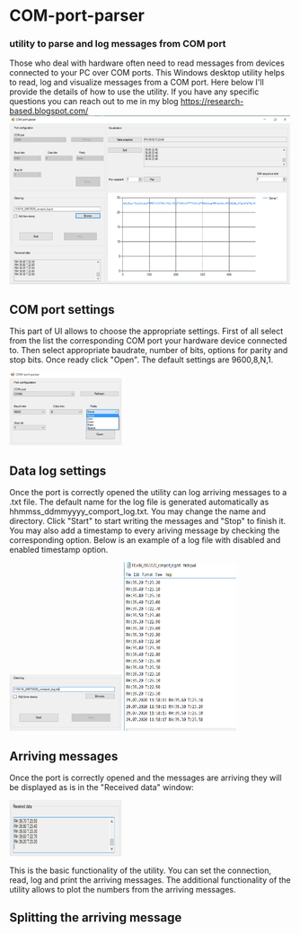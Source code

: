 # COM-port-parser
### utility to parse and log messages from COM port

Those who deal with hardware often need to read messages from devices connected to your PC over COM ports. This Windows desktop utility helps to read, log and visualize messages from a COM port.
Here below I'll provide the details of how to use the utility. If you have any specific questions you can reach out to me in my blog https://research-based.blogspot.com/
<img src="./gui_1.PNG" width="500" height="300">

## COM port settings
This part of UI allows to choose the appropriate settings. First of all select from the list the corresponding COM port your hardware device connected to. Then select appropriate baudrate, number of bits, options for parity and stop bits. Once ready click "Open". The default settings are 9600,8,N,1.

<img src="./gui_port.PNG" width="200" height="130">

## Data log settings
Once the port is correctly opened the utility can log arriving messages to a .txt file. The default name for the log file is generated automatically as hhmmss_ddmmyyyy_comport_log.txt. You may change the name and directory. Click "Start" to start writing the messages and "Stop" to finish it. You may also add a timestamp to every ariving message by checking the corresponding option. Below is an example of a log file with disabled and enabled timestamp option.

<img src="./gui_log.PNG" width="200" height="100">
<img src="./gui_data_txt.PNG" width="200" height="300">

## Arriving messages
Once the port is correctly opened and the messages are arriving they will be displayed as is in the "Received data" window:

<img src="./gui_data.PNG" width="200" height="100">

This is the basic functionality of the utility. You can set the connection, read, log and print the arriving messages. The additional functionality of the utility allows to plot the numbers from the arriving messages.

## Splitting the arriving message

